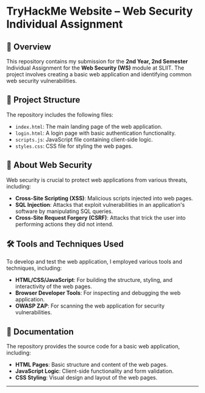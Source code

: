# TryHackMe Website – Web Security Individual Assignment

## 📘 Overview

This repository contains my submission for the **2nd Year, 2nd Semester** Individual Assignment for the **Web Security (WS)** module at SLIIT. The project involves creating a basic web application and identifying common web security vulnerabilities.

## 🧩 Project Structure

The repository includes the following files:

* `index.html`: The main landing page of the web application.
* `login.html`: A login page with basic authentication functionality.
* `scripts.js`: JavaScript file containing client-side logic.
* `styles.css`: CSS file for styling the web pages.

## 🔐 About Web Security

Web security is crucial to protect web applications from various threats, including:

* **Cross-Site Scripting (XSS)**: Malicious scripts injected into web pages.
* **SQL Injection**: Attacks that exploit vulnerabilities in an application's software by manipulating SQL queries.
* **Cross-Site Request Forgery (CSRF)**: Attacks that trick the user into performing actions they did not intend.

## 🛠️ Tools and Techniques Used

To develop and test the web application, I employed various tools and techniques, including:

* **HTML/CSS/JavaScript**: For building the structure, styling, and interactivity of the web pages.
* **Browser Developer Tools**: For inspecting and debugging the web application.
* **OWASP ZAP**: For scanning the web application for security vulnerabilities.

## 📄 Documentation

The repository provides the source code for a basic web application, including:

* **HTML Pages**: Basic structure and content of the web pages.
* **JavaScript Logic**: Client-side functionality and form validation.
* **CSS Styling**: Visual design and layout of the web pages.

---

